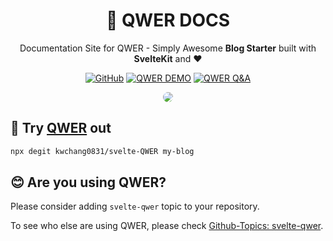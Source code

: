 <h1 align="center">📝 QWER DOCS</h1>

<p align="center">
Documentation Site for QWER - Simply Awesome <b>Blog Starter</b> built with <b>SvelteKit</b> and <b>❤</b>
</p>

<p align="center">
<a href="https://github.com/kwchang0831/docs-svelte-QWER/blob/main/LICENSE"><img alt="GitHub" src="https://img.shields.io/github/license/kwchang0831/docs-svelte-QWER" alt="License"></a>
<a href="https://svelte-qwer.vercel.app/"><img src="https://img.shields.io/badge/🚀 DEMO-Vercel-informational" alt="QWER DEMO"></a>
<a href="https://github.com/kwchang0831/svelte-QWER/discussions/categories/q-a"><img src="https://img.shields.io/badge/💬 Discussion-Q&A-informational" alt="QWER Q&A"></a>
</p>

<p align="center">
<a href="https://docs-svelte-qwer.vercel.app"><img src="https://raw.githubusercontent.com/kwchang0831/docs-svelte-QWER/main/docs/public/preview.webp" style="border-radius: 25px; object-fit: cover;" /></a>
</p>

## 🎉 Try [QWER](https://github.com/kwchang0831/svelte-QWER/) out

```bash
npx degit kwchang0831/svelte-QWER my-blog
```

## 😊 Are you using QWER?

Please consider adding `svelte-qwer` topic to your repository.

To see who else are using QWER, please check [Github-Topics: svelte-qwer](https://github.com/topics/svelte-qwer).
